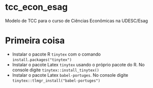 # tcc_econ_esag
Modelo de TCC para o curso de Ciências Econômicas na UDESC/Esag


# Primeira coisa

- Instalar o pacote R `tinytex` com o comando `install.packages("tinytex")`
- Instalar o pacote Latex `tinytex` usando o próprio pacote do R. No console digite `tinytex::install_tinytex()`
- Instalar o pacote Latex `babel-portuges`. No console digite `tinytex::tlmgr_install("babel-portuges")`
